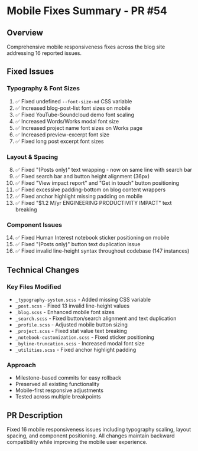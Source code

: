 # Mobile Fixes Summary - PR #54

## Overview
Comprehensive mobile responsiveness fixes across the blog site addressing 16 reported issues.

## Fixed Issues

### Typography & Font Sizes
1. ✅ Fixed undefined `--font-size-md` CSS variable
2. ✅ Increased blog-post-list font sizes on mobile  
3. ✅ Fixed YouTube-Soundcloud demo font scaling
4. ✅ Increased Words/Works modal font size
5. ✅ Increased project name font sizes on Works page
6. ✅ Increased preview-excerpt font size
7. ✅ Fixed long post excerpt font sizes

### Layout & Spacing
8. ✅ Fixed "(Posts only)" text wrapping - now on same line with search bar
9. ✅ Fixed search bar and button height alignment (36px)
10. ✅ Fixed "View impact report" and "Get in touch" button positioning
11. ✅ Fixed excessive padding-bottom on blog content wrappers
12. ✅ Fixed anchor highlight missing padding on mobile
13. ✅ Fixed "$1.2 M/yr ENGINEERING PRODUCTIVITY IMPACT" text breaking

### Component Issues
14. ✅ Fixed Human Interest notebook sticker positioning on mobile
15. ✅ Fixed "(Posts only)" button text duplication issue
16. ✅ Fixed invalid line-height syntax throughout codebase (147 instances)

## Technical Changes

### Key Files Modified
- `_typography-system.scss` - Added missing CSS variable
- `_post.scss` - Fixed 13 invalid line-height values
- `_blog.scss` - Enhanced mobile font sizes
- `_search.scss` - Fixed button/search alignment and text duplication
- `_profile.scss` - Adjusted mobile button sizing
- `_project.scss` - Fixed stat value text breaking
- `_notebook-customization.scss` - Fixed sticker positioning
- `_byline-truncation.scss` - Increased modal font size
- `_utilities.scss` - Fixed anchor highlight padding

### Approach
- Milestone-based commits for easy rollback
- Preserved all existing functionality
- Mobile-first responsive adjustments
- Tested across multiple breakpoints

## PR Description
Fixed 16 mobile responsiveness issues including typography scaling, layout spacing, and component positioning. All changes maintain backward compatibility while improving the mobile user experience.